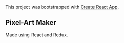 This project was bootstrapped with [Create React App](https://github.com/facebook/create-react-app).

## Pixel-Art Maker

Made using React and Redux.
